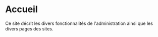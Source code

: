 Accueil
=======

Ce site décrit les divers fonctionnalités de l'administration ainsi que les divers pages des sites.